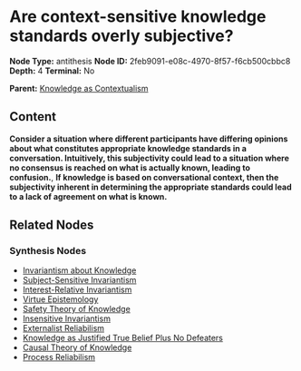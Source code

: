 # Are context-sensitive knowledge standards overly subjective?

**Node Type:** antithesis
**Node ID:** 2feb9091-e08c-4970-8f57-f6cb500cbbc8
**Depth:** 4
**Terminal:** No

**Parent:** [Knowledge as Contextualism](knowledge-as-contextualism-synthesis-53338095-bce4-4d8b-b2cc-8253f478bdcf.md)

## Content

**Consider a situation where different participants have differing opinions about what constitutes appropriate knowledge standards in a conversation. Intuitively, this subjectivity could lead to a situation where no consensus is reached on what is actually known, leading to confusion.**, **If knowledge is based on conversational context, then the subjectivity inherent in determining the appropriate standards could lead to a lack of agreement on what is known.**

## Related Nodes

### Synthesis Nodes

- [Invariantism about Knowledge](invariantism-about-knowledge-synthesis-8e571660-5307-45af-a1b7-3da7bda127a8.md)
- [Subject-Sensitive Invariantism](subject-sensitive-invariantism-synthesis-a731cb70-0f60-41db-ba80-9653cc285315.md)
- [Interest-Relative Invariantism](interest-relative-invariantism-synthesis-657efb28-3e3e-43d1-9e59-d41f6d4bef62.md)
- [Virtue Epistemology](virtue-epistemology-synthesis-5b2d1624-2c7b-4f40-a978-030994e4165d.md)
- [Safety Theory of Knowledge](safety-theory-of-knowledge-synthesis-1360fdd0-b8ed-4c25-92ff-99acb282543b.md)
- [Insensitive Invariantism](insensitive-invariantism-synthesis-b9dbe9cd-f2dd-437d-85bd-4b72c6b56d8d.md)
- [Externalist Reliabilism](externalist-reliabilism-synthesis-582b6464-41cf-422b-a146-b7c10d27abcd.md)
- [Knowledge as Justified True Belief Plus No Defeaters](knowledge-as-justified-true-belief-plus-no-defeaters-synthesis-ab523d51-f7f3-4dc3-8ede-ccdde3f0d0ee.md)
- [Causal Theory of Knowledge](causal-theory-of-knowledge-synthesis-74e552f0-0286-4b12-a41f-530f23208ecf.md)
- [Process Reliabilism](process-reliabilism-synthesis-47e041b3-b45a-4225-b877-1989b1219b42.md)
